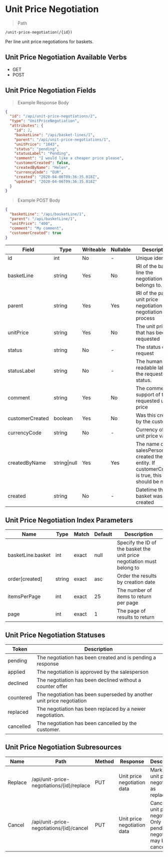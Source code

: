 # Unit Price Negotiation

> Path

```
/unit-price-negotiation(/{id})
```

Per line unit price negotiations for baskets.

## Unit Price Negotiation Available Verbs

* GET
* POST

## Unit Price Negotiation Fields

> Example Response Body

```json
{
  "id": "/api/unit-price-negotiations/2",
  "type": "UnitPriceNegotiation",
  "attributes": {
    "id": 2,
    "basketLine": "/api/basket-lines/1",
    "parent": "/api/unit-price-negotiations/1",
    "unitPrice": "1043",
    "status": "pending",
    "statusLabel": "Pending",
    "comment": "I would like a cheaper price please",
    "customerCreated": false,
    "createdByName": "Helen",
    "currencyCode": "EUR",
    "created": "2020-04-06T09:36:35.018Z",
    "updated": "2020-04-06T09:36:35.018Z"
  }
}
```

> Example POST Body

```json
{
  "basketLine": "/api/basketLine/1",
  "parent": "/api/basketLine/1",
  "unitPrice": "400",
  "comment": "My comment",
  "customerCreated": true
}
```

Field | Type | Writeable | Nullable | Description
----- | ---- | --------- | -------- | -----------
id | int | No | - | Unique identifier
basketLine | string | Yes | No | IRI of the basket line the negotiation belongs to.
parent | string | Yes | Yes | IRI of the parent unit price negotiation in the negotiation process
unitPrice | string | Yes | No | The unit price that has been requested
status | string | No | - | The status of the request
statusLabel | string | No | - | The human-readable label of the request's status. 
comment | string | Yes | No | The comment in support of the requested unit price
customerCreated | boolean | Yes | No | Was this created by the customer?
currencyCode | string | No | - | Currency of the unit price value 
createdByName | string&#124;null | Yes | Yes | The name of the salesPerson that created the entity. If customerCreated is true, this should be null 
created | string | No | - | Datetime that the basket was created 

## Unit Price Negotiation Index Parameters

Name | Type | Match | Default | Description
---- | ---- | ----- | ------- | -----------
basketLine.basket | int | exact | null | Specify the ID of the basket the unit price negotiation must belong to
order\[created] | string | exact | asc | Order the results by creation date
itemsPerPage | int | exact | 25 | The number of items to return per page
page | int | exact | 1 | The page of results to return

## Unit Price Negotiation Statuses

Token | Description
----- | -----------
pending | The negotiation has been created and is pending a response
applied | The negotiation is approved by the salesperson
declined | The negotiation has been declined without a counter offer
countered | The negotiation has been superseded by another unit price negotiation
replaced | The negotiation has been replaced by a newer negotiation.
cancelled | The negotiation has been cancelled by the customer.

## Unit Price Negotiation Subresources

Name | Path | Method | Response | Description
---- | ---- | ------ | -------- | -----------
Replace | /api/unit-price-negotiations/{id}/replace | PUT | Unit price negotiation data | Marks a unit price negotiation as replaced.
Cancel | /api/unit-price-negotiations/{id}/cancel | PUT | Unit price negotiation data | Cancels the unit price negotiation. Only a pending negotiation may be cancelled.
